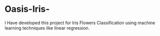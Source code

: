 # Oasis-Iris-
I Have developed this project for Iris Flowers Classification using machine learning techniques like linear regression.
